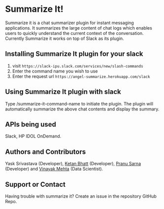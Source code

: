# Summarize It!

Summarize it is a chat summarizer plugin for instant messaging applications. It summarizes the large content of chat logs which enables users to quickly understand the current context of the conversation. Currently Summarize it works on top of Slack as its plugin.

## Installing Summarize It plugin for your slack
1. visit `https://slack-ipu.slack.com/services/new/slash-commands`
2. Enter the command name you wish to use
3. Enter the request url `https://angel-summarize.herokuapp.com/slack`

## Using Summarize It plugin with slack
Type /summarize-it-command-name to initiate the plugin. The plugin will automatically summarize the above chat contents and display the summary.

## APIs being used
Slack, HP IDOL OnDemand.

## Authors and Contributors
Yask Srivastava (Developer), [Ketan Bhatt](https://github.com/ketanbhatt) (Developer), [Pranu Sarna](https://github.com/psarna94) (Developer) and [Vinayak Mehta](https://github.com/vortex-ape) (Data Scientist).

## Support or Contact
Having trouble with summarize it? Create an issue in the repository GitHub Repo.

